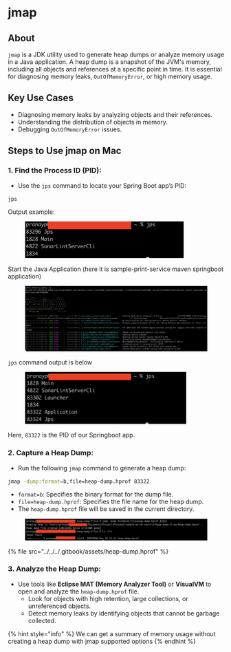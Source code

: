 # jmap

## About

`jmap` is a JDK utility used to generate heap dumps or analyze memory usage in a Java application. A heap dump is a snapshot of the JVM's memory, including all objects and references at a specific point in time. It is essential for diagnosing memory leaks, `OutOfMemoryError`, or high memory usage.

## **Key Use Cases**

* Diagnosing memory leaks by analyzing objects and their references.
* Understanding the distribution of objects in memory.
* Debugging `OutOfMemoryError` issues.

## **Steps to Use jmap on Mac**

### **1. Find the Process ID (PID):**

* Use the `jps` command to locate your Spring Boot app’s PID:

```bash
jps
```

Output example:

<figure><img src="../../../.gitbook/assets/jstack-1.png" alt="" width="369"><figcaption></figcaption></figure>

Start the Java Application (here it is sample-print-service maven springboot application)

<figure><img src="../../../.gitbook/assets/jstack-2.png" alt="" width="563"><figcaption></figcaption></figure>

`jps` command output is below

<figure><img src="../../../.gitbook/assets/jstack-3.png" alt="" width="375"><figcaption></figcaption></figure>

Here, `83322` is the PID of our Springboot app.

### **2. Capture a Heap Dump:**

* Run the following `jmap` command to generate a heap dump:

```bash
jmap -dump:format=b,file=heap-dump.hprof 83322
```

* `format=b`: Specifies the binary format for the dump file.
* `file=heap-dump.hprof`: Specifies the file name for the heap dump.
* The `heap-dump.hprof` file will be saved in the current directory.

<figure><img src="../../../.gitbook/assets/jmap-2.png" alt="" width="563"><figcaption></figcaption></figure>

{% file src="../../../.gitbook/assets/heap-dump.hprof" %}

### **3. Analyze the Heap Dump:**

* Use tools like **Eclipse MAT (Memory Analyzer Tool)** or **VisualVM** to open and analyze the `heap-dump.hprof` file.
  * Look for objects with high retention, large collections, or unreferenced objects.
  * Detect memory leaks by identifying objects that cannot be garbage collected.

{% hint style="info" %}
&#x20;We can get a summary of memory usage without creating a heap dump with jmap supported options
{% endhint %}
